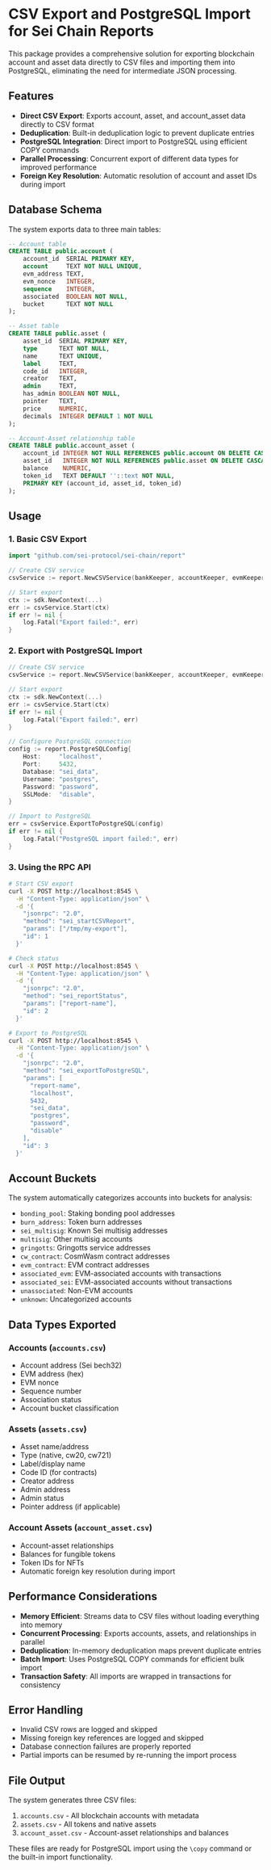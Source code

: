 # CSV Export and PostgreSQL Import for Sei Chain Reports

This package provides a comprehensive solution for exporting blockchain account and asset data directly to CSV files and importing them into PostgreSQL, eliminating the need for intermediate JSON processing.

## Features

- **Direct CSV Export**: Exports account, asset, and account_asset data directly to CSV format
- **Deduplication**: Built-in deduplication logic to prevent duplicate entries
- **PostgreSQL Integration**: Direct import to PostgreSQL using efficient COPY commands
- **Parallel Processing**: Concurrent export of different data types for improved performance
- **Foreign Key Resolution**: Automatic resolution of account and asset IDs during import

## Database Schema

The system exports data to three main tables:

```sql
-- Account table
CREATE TABLE public.account (
    account_id  SERIAL PRIMARY KEY,
    account     TEXT NOT NULL UNIQUE,
    evm_address TEXT,
    evm_nonce   INTEGER,
    sequence    INTEGER,
    associated  BOOLEAN NOT NULL,
    bucket      TEXT NOT NULL
);

-- Asset table  
CREATE TABLE public.asset (
    asset_id  SERIAL PRIMARY KEY,
    type      TEXT NOT NULL,
    name      TEXT UNIQUE,
    label     TEXT,
    code_id   INTEGER,
    creator   TEXT,
    admin     TEXT,
    has_admin BOOLEAN NOT NULL,
    pointer   TEXT,
    price     NUMERIC,
    decimals  INTEGER DEFAULT 1 NOT NULL
);

-- Account-Asset relationship table
CREATE TABLE public.account_asset (
    account_id INTEGER NOT NULL REFERENCES public.account ON DELETE CASCADE,
    asset_id   INTEGER NOT NULL REFERENCES public.asset ON DELETE CASCADE,
    balance    NUMERIC,
    token_id   TEXT DEFAULT ''::text NOT NULL,
    PRIMARY KEY (account_id, asset_id, token_id)
);
```

## Usage

### 1. Basic CSV Export

```go
import "github.com/sei-protocol/sei-chain/report"

// Create CSV service
csvService := report.NewCSVService(bankKeeper, accountKeeper, evmKeeper, wasmKeeper, "/tmp/export")

// Start export
ctx := sdk.NewContext(...)
err := csvService.Start(ctx)
if err != nil {
    log.Fatal("Export failed:", err)
}
```

### 2. Export with PostgreSQL Import

```go
// Create CSV service
csvService := report.NewCSVService(bankKeeper, accountKeeper, evmKeeper, wasmKeeper, "/tmp/export")

// Start export
ctx := sdk.NewContext(...)
err := csvService.Start(ctx)
if err != nil {
    log.Fatal("Export failed:", err)
}

// Configure PostgreSQL connection
config := report.PostgreSQLConfig{
    Host:     "localhost",
    Port:     5432,
    Database: "sei_data",
    Username: "postgres",
    Password: "password",
    SSLMode:  "disable",
}

// Import to PostgreSQL
err = csvService.ExportToPostgreSQL(config)
if err != nil {
    log.Fatal("PostgreSQL import failed:", err)
}
```

### 3. Using the RPC API

```bash
# Start CSV export
curl -X POST http://localhost:8545 \
  -H "Content-Type: application/json" \
  -d '{
    "jsonrpc": "2.0",
    "method": "sei_startCSVReport",
    "params": ["/tmp/my-export"],
    "id": 1
  }'

# Check status
curl -X POST http://localhost:8545 \
  -H "Content-Type: application/json" \
  -d '{
    "jsonrpc": "2.0",
    "method": "sei_reportStatus",
    "params": ["report-name"],
    "id": 2
  }'

# Export to PostgreSQL
curl -X POST http://localhost:8545 \
  -H "Content-Type: application/json" \
  -d '{
    "jsonrpc": "2.0",
    "method": "sei_exportToPostgreSQL",
    "params": [
      "report-name",
      "localhost",
      5432,
      "sei_data",
      "postgres",
      "password",
      "disable"
    ],
    "id": 3
  }'
```

## Account Buckets

The system automatically categorizes accounts into buckets for analysis:

- `bonding_pool`: Staking bonding pool addresses
- `burn_address`: Token burn addresses  
- `sei_multisig`: Known Sei multisig addresses
- `multisig`: Other multisig accounts
- `gringotts`: Gringotts service addresses
- `cw_contract`: CosmWasm contract addresses
- `evm_contract`: EVM contract addresses
- `associated_evm`: EVM-associated accounts with transactions
- `associated_sei`: EVM-associated accounts without transactions
- `unassociated`: Non-EVM accounts
- `unknown`: Uncategorized accounts

## Data Types Exported

### Accounts (`accounts.csv`)
- Account address (Sei bech32)
- EVM address (hex)
- EVM nonce
- Sequence number
- Association status
- Account bucket classification

### Assets (`assets.csv`)
- Asset name/address
- Type (native, cw20, cw721)
- Label/display name
- Code ID (for contracts)
- Creator address
- Admin address
- Admin status
- Pointer address (if applicable)

### Account Assets (`account_asset.csv`)
- Account-asset relationships
- Balances for fungible tokens
- Token IDs for NFTs
- Automatic foreign key resolution during import

## Performance Considerations

- **Memory Efficient**: Streams data to CSV files without loading everything into memory
- **Concurrent Processing**: Exports accounts, assets, and relationships in parallel
- **Deduplication**: In-memory deduplication maps prevent duplicate entries
- **Batch Import**: Uses PostgreSQL COPY commands for efficient bulk import
- **Transaction Safety**: All imports are wrapped in transactions for consistency

## Error Handling

- Invalid CSV rows are logged and skipped
- Missing foreign key references are logged and skipped
- Database connection failures are properly reported
- Partial imports can be resumed by re-running the import process

## File Output

The system generates three CSV files:

1. `accounts.csv` - All blockchain accounts with metadata
2. `assets.csv` - All tokens and native assets  
3. `account_asset.csv` - Account-asset relationships and balances

These files are ready for PostgreSQL import using the `\copy` command or the built-in import functionality.

